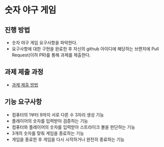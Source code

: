 # 숫자 야구 게임
## 진행 방법
* 숫자 야구 게임 요구사항을 파악한다.
* 요구사항에 대한 구현을 완료한 후 자신의 github 아이디에 해당하는 브랜치에 Pull Request(이하 PR)를 통해 과제를 제출한다.

## 과제 제출 과정
* [과제 제출 방법](https://github.com/next-step/nextstep-docs/tree/master/precourse)

## 기능 요구사항
* 컴퓨터의 1부터 9까지 서로 다른 수 3자리 생성 기능
* 플레이어의 숫자를 입력받아 검증하는 기능
* 컴퓨터와 플레이어의 숫자를 입력받아 스트라이크 볼을 판단하는 기능
* 3개의 숫자를 맞춰 게임을 종료하는 기능
* 게임을 종료한 후 게임을 다시 시작하거나 완전히 종료하는 기능
